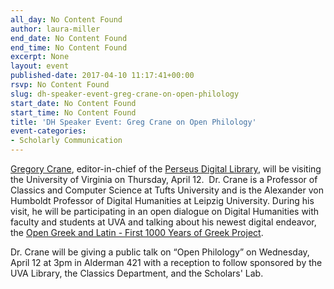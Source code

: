 ```yaml
---
all_day: No Content Found
author: laura-miller
end_date: No Content Found
end_time: No Content Found
excerpt: None
layout: event
published-date: 2017-04-10 11:17:41+00:00
rsvp: No Content Found
slug: dh-speaker-event-greg-crane-on-open-philology
start_date: No Content Found
start_time: No Content Found
title: 'DH Speaker Event: Greg Crane on Open Philology'
event-categories:
- Scholarly Communication
---
```


[Gregory Crane](http://www.perseus.tufts.edu/hopper/about/who/gregoryCrane), editor-in-chief of the [Perseus Digital Library](http://www.perseus.tufts.edu/hopper/), will be visiting the University of Virginia on Thursday, April 12.  Dr. Crane is a Professor of Classics and Computer Science at Tufts University and is the Alexander von Humboldt Professor of Digital Humanities at Leipzig University. During his visit, he will be participating in an open dialogue on Digital Humanities with faculty and students at UVA and talking about his newest digital endeavor, the [Open Greek and Latin - First 1000 Years of Greek Project](http://www.dh.uni-leipzig.de/wo/projects/open-greek-and-latin-project/).

Dr. Crane will be giving a public talk on “Open Philology” on Wednesday, April 12 at 3pm in Alderman 421 with a reception to follow sponsored by the UVA Library, the Classics Department, and the Scholars' Lab.
